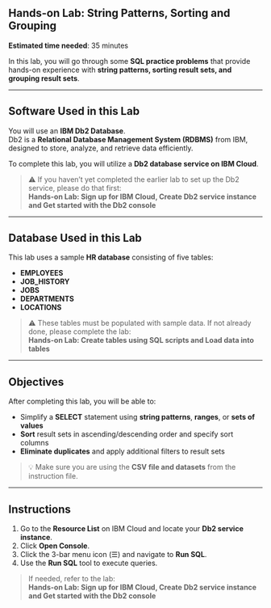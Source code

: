 ## **Hands-on Lab: String Patterns, Sorting and Grouping**

**Estimated time needed**: 35 minutes

In this lab, you will go through some **SQL practice problems** that provide hands-on experience with **string patterns, sorting result sets, and grouping result sets**.

---

## **Software Used in this Lab**

You will use an **IBM Db2 Database**.  
Db2 is a **Relational Database Management System (RDBMS)** from IBM, designed to store, analyze, and retrieve data efficiently.

To complete this lab, you will utilize a **Db2 database service on IBM Cloud**.

> ⚠️ If you haven’t yet completed the earlier lab to set up the Db2 service, please do that first:  
**Hands-on Lab: Sign up for IBM Cloud, Create Db2 service instance and Get started with the Db2 console**

---

## **Database Used in this Lab**

This lab uses a sample **HR database** consisting of five tables:

- **EMPLOYEES**
- **JOB_HISTORY**
- **JOBS**
- **DEPARTMENTS**
- **LOCATIONS**

> ⚠️ These tables must be populated with sample data. If not already done, please complete the lab:  
**Hands-on Lab: Create tables using SQL scripts and Load data into tables**

---

## **Objectives**

After completing this lab, you will be able to:

- Simplify a **SELECT** statement using **string patterns**, **ranges**, or **sets of values**
- **Sort** result sets in ascending/descending order and specify sort columns
- **Eliminate duplicates** and apply additional filters to result sets

> 💡 Make sure you are using the **CSV file and datasets** from the instruction file.

---

## **Instructions**

1. Go to the **Resource List** on IBM Cloud and locate your **Db2 service instance**.
2. Click **Open Console**.
3. Click the 3-bar menu icon (☰) and navigate to **Run SQL**.
4. Use the **Run SQL** tool to execute queries.

> If needed, refer to the lab:  
**Hands-on Lab: Sign up for IBM Cloud, Create Db2 service instance and Get started with the Db2 console**
 
